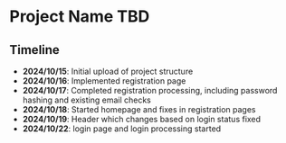 # Project Name TBD


## Timeline
- **2024/10/15**: Initial upload of project structure
- **2024/10/16**: Implemented registration page
- **2024/10/17**: Completed registration processing, including password hashing and existing email checks
- **2024/10/18**: Started homepage and fixes in registration pages
- **2024/10/19**: Header which changes based on login status fixed
- **2024/10/22**: login page and login processing started

